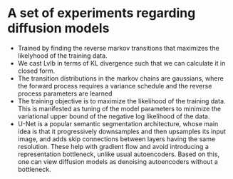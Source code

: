 # A set of experiments regarding diffusion models 

- Trained by finding the reverse markov transitions that maximizes the likelyhood of the training data. 
- We cast Lvlb in terms of KL divergence such that we can calculate it in closed form. 
- The transition distributions in the markov chains are gaussians, where the forward process requires a variance schedule and the reverse process parameters are learned 
- The training objective is to maximize the likelihood of the training data. This is manifested as tuning of the model parameters to minimize the variational upper bound of the negative log likelihood of the data. 
- U-Net is a popular semantic segmentation architecture, whose main idea is that it progressively downsamples and then upsamples its input image, and adds skip connections between layers having the same resolution. These help with gradient flow and avoid introducing a representation bottleneck, unlike usual autoencoders. Based on this, one can view diffusion models as denoising autoencoders without a bottleneck.
